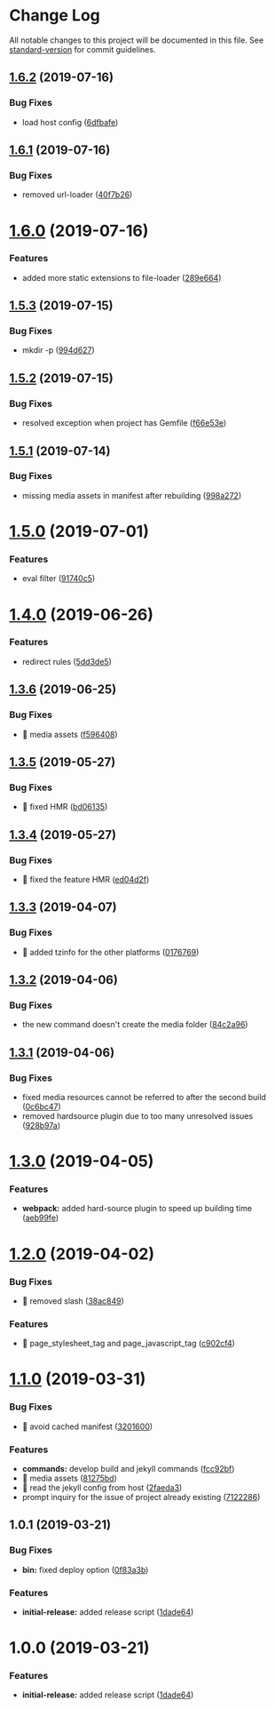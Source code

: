 # Change Log

All notable changes to this project will be documented in this file. See [standard-version](https://github.com/conventional-changelog/standard-version) for commit guidelines.

## [1.6.2](https://github.com/yfxie/jekpack/compare/v1.6.1...v1.6.2) (2019-07-16)


### Bug Fixes

* load host config ([6dfbafe](https://github.com/yfxie/jekpack/commit/6dfbafe))



## [1.6.1](https://github.com/yfxie/jekpack/compare/v1.6.0...v1.6.1) (2019-07-16)


### Bug Fixes

* removed url-loader ([40f7b26](https://github.com/yfxie/jekpack/commit/40f7b26))



# [1.6.0](https://github.com/yfxie/jekpack/compare/v1.5.3...v1.6.0) (2019-07-16)


### Features

* added more static extensions to file-loader ([289e664](https://github.com/yfxie/jekpack/commit/289e664))



## [1.5.3](https://github.com/yfxie/jekpack/compare/v1.5.2...v1.5.3) (2019-07-15)


### Bug Fixes

* mkdir -p ([994d627](https://github.com/yfxie/jekpack/commit/994d627))



## [1.5.2](https://github.com/yfxie/jekpack/compare/v1.5.1...v1.5.2) (2019-07-15)


### Bug Fixes

* resolved exception when project has Gemfile ([f66e53e](https://github.com/yfxie/jekpack/commit/f66e53e))



## [1.5.1](https://github.com/yfxie/jekpack/compare/v1.5.0...v1.5.1) (2019-07-14)


### Bug Fixes

* missing media assets in manifest after rebuilding ([998a272](https://github.com/yfxie/jekpack/commit/998a272))



# [1.5.0](https://github.com/yfxie/jekpack/compare/v1.4.0...v1.5.0) (2019-07-01)


### Features

* eval filter ([91740c5](https://github.com/yfxie/jekpack/commit/91740c5))



# [1.4.0](https://github.com/yfxie/jekpack/compare/v1.3.6...v1.4.0) (2019-06-26)


### Features

* redirect rules ([5dd3de5](https://github.com/yfxie/jekpack/commit/5dd3de5))



## [1.3.6](https://github.com/yfxie/jekpack/compare/v1.3.5...v1.3.6) (2019-06-25)


### Bug Fixes

* 🐛 media assets ([f596408](https://github.com/yfxie/jekpack/commit/f596408))



## [1.3.5](https://github.com/yfxie/jekpack/compare/v1.3.4...v1.3.5) (2019-05-27)


### Bug Fixes

* 🐛 fixed HMR ([bd06135](https://github.com/yfxie/jekpack/commit/bd06135))



## [1.3.4](https://github.com/yfxie/jekpack/compare/v1.3.3...v1.3.4) (2019-05-27)


### Bug Fixes

* 🐛 fixed the feature HMR ([ed04d2f](https://github.com/yfxie/jekpack/commit/ed04d2f))



## [1.3.3](https://github.com/yfxie/jekpack/compare/v1.3.2...v1.3.3) (2019-04-07)


### Bug Fixes

* 🐛 added tzinfo for the other platforms ([0176769](https://github.com/yfxie/jekpack/commit/0176769))



## [1.3.2](https://github.com/yfxie/jekpack/compare/v1.3.1...v1.3.2) (2019-04-06)


### Bug Fixes

* the new command doesn't create the media folder ([84c2a96](https://github.com/yfxie/jekpack/commit/84c2a96))



## [1.3.1](https://github.com/yfxie/jekpack/compare/v1.3.0...v1.3.1) (2019-04-06)


### Bug Fixes

* fixed media resources cannot be referred to after the second build ([0c6bc47](https://github.com/yfxie/jekpack/commit/0c6bc47))
* removed hardsource plugin due to too many unresolved issues ([928b97a](https://github.com/yfxie/jekpack/commit/928b97a))



# [1.3.0](https://github.com/yfxie/jekpack/compare/v1.2.0...v1.3.0) (2019-04-05)


### Features

* **webpack:** added hard-source plugin to speed up building time ([aeb99fe](https://github.com/yfxie/jekpack/commit/aeb99fe))



# [1.2.0](https://github.com/yfxie/jekpack/compare/v1.1.0...v1.2.0) (2019-04-02)


### Bug Fixes

* 🐛 removed slash ([38ac849](https://github.com/yfxie/jekpack/commit/38ac849))


### Features

* 🎸 page_stylesheet_tag and page_javascript_tag ([c902cf4](https://github.com/yfxie/jekpack/commit/c902cf4))



# [1.1.0](https://github.com/yfxie/jekpack/compare/v1.0.1...v1.1.0) (2019-03-31)


### Bug Fixes

* 🐛 avoid cached manifest ([3201600](https://github.com/yfxie/jekpack/commit/3201600))


### Features

* **commands:** develop build and jekyll commands ([fcc92bf](https://github.com/yfxie/jekpack/commit/fcc92bf))
* 🎸 media assets ([81275bd](https://github.com/yfxie/jekpack/commit/81275bd))
* 🎸 read the jekyll config from host ([2faeda3](https://github.com/yfxie/jekpack/commit/2faeda3))
* prompt inquiry for the issue of project already existing ([7122286](https://github.com/yfxie/jekpack/commit/7122286))



## 1.0.1 (2019-03-21)


### Bug Fixes

* **bin:** fixed deploy option ([0f83a3b](https://github.com/yfxie/jekpack/commit/0f83a3b))


### Features

* **initial-release:** added release script ([1dade64](https://github.com/yfxie/jekpack/commit/1dade64))



# 1.0.0 (2019-03-21)


### Features

* **initial-release:** added release script ([1dade64](https://github.com/yfxie/jekpack/commit/1dade64))
